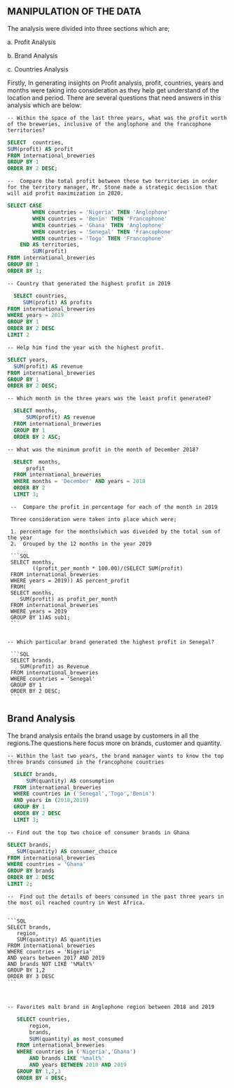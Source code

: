 ## MANIPULATION OF THE DATA

The analysis were divided into three sections which are;

a. Profit Analysis

b. Brand Analysis

c. Countries Analysis


Firstly, In generating insights on Profit analysis, profit, countries, years and months were taking into consideration as they help get understand of the location and period. 
There are several questions that need answers in this analysis which are below:

    -- Within the space of the last three years, what was the profit worth of the breweries, inclusive of the anglophone and the francophone territories?
 
 ```SQL
 SELECT  countries,
 SUM(profit) AS profit
 FROM international_breweries
 GROUP BY 1
 ORDER BY 2 DESC;      
 ```

    --  Compare the total profit between these two territories in order for the territory manager, Mr. Stone made a strategic decision that will aid profit maximization in 2020.
    
```SQL
SELECT CASE 
		WHEN countries = 'Nigeria' THEN 'Anglophone'
		WHEN countries = 'Benin' THEN 'Francophone'
		WHEN countries = 'Ghana' THEN 'Anglophone'
		WHEN countries = 'Senegal' THEN 'Francophone'
		WHEN countries = 'Togo' THEN 'Francophone'	
	END AS territories,
	    SUM(profit)   
FROM international_breweries
GROUP BY 1
ORDER BY 1;
```

    -- Country that generated the highest profit in 2019
 
 ```SQL
   SELECT countries, 
   	  SUM(profit) AS profits
 FROM international_breweries
 WHERE years = 2019
 GROUP BY 1
 ORDER BY 2 DESC
 LIMIT 2
 
 ```
 
    -- Help him find the year with the highest profit.
  ```SQL
 SELECT years,
 	SUM(profit) AS revenue
 FROM international_breweries
 GROUP BY 1
 ORDER BY 2 DESC;
 ```
 
    -- Which month in the three years was the least profit generated?
  ```SQL
    SELECT months,
 		SUM(profit) AS revenue
    FROM international_breweries
    GROUP BY 1
    ORDER BY 2 ASC;
   ```

    -- What was the minimum profit in the month of December 2018?
  ```SQL
    SELECT  months,
	    profit
    FROM international_breweries
    WHERE months = 'December' AND years = 2018
    ORDER BY 2 
    LIMIT 3;
   ```  
     
     
     --  Compare the profit in percentage for each of the month in 2019
     
     Three consideration were taken into place which were;
   
     1. percentage for the months(which was diveided by the total sum of the year
     2.  Grouped by the 12 months in the year 2019
   
     ```SQL
     SELECT months, 
            ((profit_per_month * 100.00)/(SELECT SUM(profit)
     FROM international_breweries
     WHERE years = 2019)) AS percent_profit			
     FROM(
     SELECT months,
		SUM(profit) as profit_per_month
     FROM international_breweries
     WHERE years = 2019
     GROUP BY 1)AS sub1;
     ```
     
     
    -- Which particular brand generated the highest profit in Senegal?
     
     ```SQL 
     SELECT brands,
		SUM(profit) as Revenue
     FROM international_breweries
     WHERE countries = 'Senegal'
     GROUP BY 1
     ORDER BY 2 DESC;
     ```
     
 ## Brand Analysis
     
The brand analysis entails the brand usage by customers in all the regions.The questions here focus more on brands, customer and quantity. 


    -- Within the last two years, the brand manager wants to know the top three brands consumed in the francophone countries
    
  ```SQL 
    SELECT brands,
		SUM(quantity) AS consumption
    FROM international_breweries
    WHERE countries in ('Senegal','Togo','Benin')
	AND years in (2018,2019)
    GROUP BY 1
    ORDER BY 2 DESC
    LIMIT 3;
  ```
    
    
    -- Find out the top two choice of consumer brands in Ghana
   
   
   ```SQL
   SELECT brands,
	  SUM(quantity) AS consumer_choice
   FROM international_breweries
   WHERE countries = 'Ghana'
   GROUP BY brands
   ORDER BY 2 DESC 
   LIMIT 2;
   ```

    --  Find out the details of beers consumed in the past three years in the most oil reached country in West Africa.
    
    
    ```SQL
    SELECT brands,
	   region,
	   SUM(quantity) AS quantities
    FROM international_breweries
    WHERE countries = 'Nigeria'
	AND years between 2017 AND 2019
	AND brands NOT LIKE '%Malt%'
    GROUP BY 1,2
    ORDER BY 3 DESC
    ```
    
    
    
    -- Favorites malt brand in Anglophone region between 2018 and 2019
    
 ```SQL
    SELECT countries,
		region,
		brands,
		SUM(quantity) as most_consumed
    FROM international_breweries
    WHERE countries in ('Nigeria','Ghana')
		AND brands LIKE '%malt%'
		AND years BETWEEN 2018 AND 2019
    GROUP BY 1,2,3
    ORDER BY 4 DESC;
   ```
